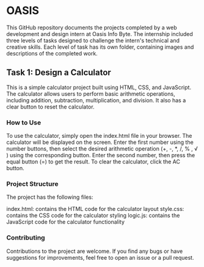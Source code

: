 # OASIS
This GitHub repository documents the projects completed by a web development and design intern at Oasis Info Byte. 
The internship included three levels of tasks designed to challenge the intern's technical and creative skills. 
Each level of task has its own folder, containing images and descriptions of the completed work.

## Task 1: Design a Calculator 

This is a simple calculator project built using HTML, CSS, and JavaScript. The calculator allows users to perform basic arithmetic operations, including addition, subtraction, multiplication, and division. It also has a clear button to reset the calculator.



### How to Use
To use the calculator, simply open the index.html file in your browser. The calculator will be displayed on the screen. Enter the first number using the number buttons, then select the desired arithmetic operation (+, -, *, /, % , √ ) using the corresponding button. Enter the second number, then press the equal button (=) to get the result. To clear the calculator, click the AC button.

### Project Structure

The project has the following files:

index.html: contains the HTML code for the calculator layout
style.css: contains the CSS code for the calculator styling
logic.js: contains the JavaScript code for the calculator functionality

### Contributing

Contributions to the project are welcome. If you find any bugs or have suggestions for improvements, feel free to open an issue or a pull request.

